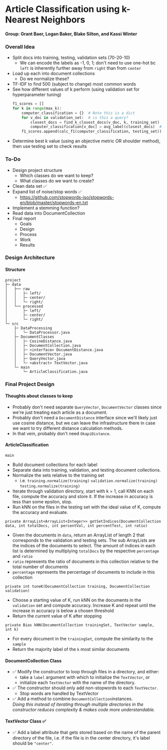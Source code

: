 # Article Classification using k-Nearest Neighbors
#### Group: Grant Baer, Logan Baker, Blake Silton, and Kassi Winter

### Overall Idea
* Split docs into training, testing, validation sets (70-20-10)
  * We can encode the labels as -1, 0, 1; 
    don't need to use one-hot bc `left` is inherently further away from `right` than from `center`
* Load up each into document collections
  * Do we normalize these?
* TF-IDF to find 500 (subject to change) most common words
* See how different values of k perform (using validation set for hyperparameter tuning)
    ```python
    f1_scores = []
    for k in range(max_k):
        computer_classification = {}  # Note this is a dict
        for v_doc in validation_set:  # is this a query?
            closest_docs = find_k_closest_docs(v_doc, k, training_set)
            computer_classification[v_doc] = avg_label(closest_docs)  # maybe median instead of mean?
        f1_scores.append(calc_f1(computer_classification, testing_set))
    ```
* Determine best k value (using an objective metric OR shoulder method), then use testing set to check results


### To-Do
* Design project structure
  * Which classes do we want to keep?
  * What classes do we want to create?
* Clean data set ✅
* Expand list of noise/stop words ✅
  * https://github.com/stopwords-iso/stopwords-en/blob/master/stopwords-en.txt
* Implement a stemming function?
* Read data into DocumentCollection
* Final report
    * Goals
    * Design
    * Process
    * Work
    * Results

### Design Architecture

#### Structure
```
project
├─ data
│   ├── raw
│   │   ├─ left/
│   │   ├─ center/
│   │   └─ right/
│   └── processed
│       ├─ left/
│       ├─ center/
│       └─ right/
└─ src
    ├─ DataProcessing
    │   └─ DataProcessor.java
    ├─ DocumentClasses
    │   ├─ CosineDistance.java
    │   ├─ DocumentCollection.java
    │   ├─ <interface> DocumentDistance.java
    │   ├─ DocumentVector.java
    │   ├─ QueryVector.java
    │   └─ <abstract> TextVector.java
    └─ main
        └─ ArticleClassification.java
```

### Final Project Design
#### Thoughts about classes to keep
* Probably don't need separate `QueryVector`, `DocumentVector` classes
since we're just treating each article as a document.
* Probably don't need a `DocumentDistance` interface since we'll likely just use cosine distance, but we can leave the
infrastructure there in case we want to try different distance calculation methods.
* In that vein, probably don't need `OkapiDistance`.
#### ArticleClassification
`main`
  * Build document collections for each label
  * Separate data into training, validation, and testing document collections.
  * Normalize the sets relative to the training set
    * i.e. `training.normalize(training)` `validation.normalize(training)` `testing.normalize(training)`
  * Iterate through validation directory, start with k = 1, call KNN on each file, compute the accuracy and store it.
  If the increase in accuracy is less than some epsilon, stop.
  * Run kNN on the files in the testing set with the ideal value of K, compute the accuracy and evaluate.

`private ArrayList<ArrayList<Integer>> getSetIndices(DocumentCollection data, int totalDocs, int percentVal, int percentTest, int ratio)`
  * Given the documents in `data`, return an ArrayList of length 2 that corresponds to the validation and testing sets.
    The sub ArrayLists are the indices of the documents to select. 
    The amount of indices in each list is determined by multiplying `totalDocs` by the respective `percentage` and `ratio`
  * `ratio` represents the ratio of documents in this collection relative to the total number of documents
  * `percentage` represents the percentage of documents to include in this collection

`private int tuneK(DocumentCollection training, DocumentCollection validation)`
 * Choose a starting value of K, run kNN on the documents in the `validation` set and compute accuracy. 
   Increase K and repeat until the increase in accuracy is below a chosen threshold
 * Return the current value of K after stopping

`private Bias kNN(DocumentCollection trainingSet, TextVector sample, int k)`
  * For every document in the `trainingSet`, compute the similarity to the `sample`
  * Return the majority label of the `k` most similar documents

#### DocumentCollection Class
* ✅ Modify the constructor to loop through files in a directory, and either:
  * take a `label` argument with which to initialize the `TextVector`, or
  * initialize each `TextVector` with the name of the directory.
* ✅ The constructor should only add non-stopwords to each `TextVector`.
  *  Stop words are handled by TextVector
* ✅ Add a method to combine `DocumentCollection`instances.\
  *Doing this instead of iterating through multiple directories in the constructor 
reduces complexity & makes code more understandable.*
#### TextVector Class ✅
* ✅ Add a label attribute that gets stored based on the name of the parent directory of the file,
i.e. if the file is in the center directory, it's label should be `"center"`.
